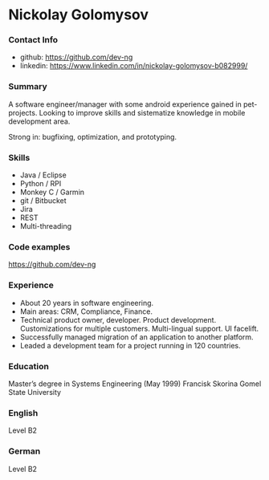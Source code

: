 # Nickolay Golomysov
### Contact Info
* github: https://github.com/dev-ng
* linkedin: https://www.linkedin.com/in/nickolay-golomysov-b082999/
### Summary
A software engineer/manager with some android experience gained in pet-projects. Looking to improve skills and sistematize knowledge in mobile development area.

Strong in: bugfixing, optimization, and prototyping.
### Skills
* Java / Eclipse
* Python / RPI
* Monkey C / Garmin
* git / Bitbucket
* Jira
* REST
* Multi-threading
### Code examples
https://github.com/dev-ng
### Experience
* About 20 years in software engineering.
* Main areas: CRM, Compliance, Finance.
* Technical product owner, developer. Product development. Customizations for multiple customers. Multi-lingual support. UI facelift.
* Successfully managed migration of an application to another platform.
* Leaded a development team for a project running in 120 countries.
### Education
Master’s degree in Systems Engineering (May 1999) Francisk Skorina Gomel State University
### English
Level B2
### German
Level B2
